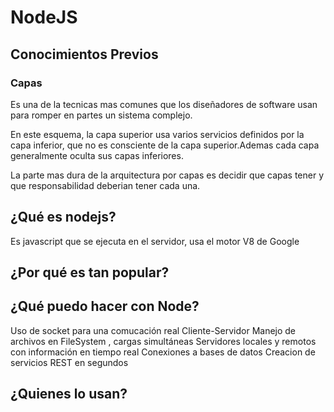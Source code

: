 # **NodeJS**

## **Conocimientos Previos**

### **Capas**

Es una de la tecnicas mas comunes que los diseñadores de software usan para romper en partes un sistema complejo.

En este esquema, la capa superior usa varios servicios definidos por la capa inferior, que no es consciente de la capa superior.Ademas cada capa generalmente oculta sus capas inferiores.

La parte mas dura de la arquitectura por capas es decidir que capas tener y que responsabilidad deberian tener cada una.

## **¿Qué es nodejs?**

Es javascript que se ejecuta en el servidor, usa el motor V8 de Google

## **¿Por qué es tan popular?**

## **¿Qué puedo hacer con Node?**

Uso de socket para una comucación real Cliente-Servidor
Manejo de archivos en FileSystem , cargas simultáneas
Servidores locales y remotos con información en tiempo real
Conexiones a bases de datos
Creacion de servicios REST en segundos

## **¿Quienes lo usan?**